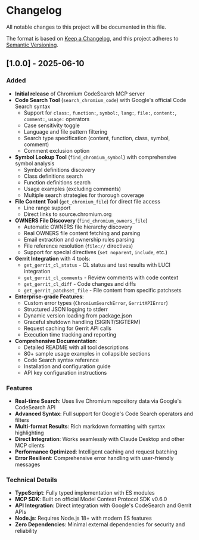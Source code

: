 # Changelog

All notable changes to this project will be documented in this file.

The format is based on [Keep a Changelog](https://keepachangelog.com/en/1.0.0/),
and this project adheres to [Semantic Versioning](https://semver.org/spec/v2.0.0.html).

## [1.0.0] - 2025-06-10

### Added
- **Initial release** of Chromium CodeSearch MCP server
- **Code Search Tool** (`search_chromium_code`) with Google's official Code Search syntax
  - Support for `class:`, `function:`, `symbol:`, `lang:`, `file:`, `content:`, `comment:`, `usage:` operators
  - Case sensitivity toggle
  - Language and file pattern filtering
  - Search type specification (content, function, class, symbol, comment)
  - Comment exclusion option
- **Symbol Lookup Tool** (`find_chromium_symbol`) with comprehensive symbol analysis
  - Symbol definitions discovery
  - Class definitions search
  - Function definitions search
  - Usage examples (excluding comments)
  - Multiple search strategies for thorough coverage
- **File Content Tool** (`get_chromium_file`) for direct file access
  - Line range support
  - Direct links to source.chromium.org
- **OWNERS File Discovery** (`find_chromium_owners_file`)
  - Automatic OWNERS file hierarchy discovery
  - Real OWNERS file content fetching and parsing
  - Email extraction and ownership rules parsing
  - File reference resolution (`file://` directives)
  - Support for special directives (`set noparent`, `include`, etc.)
- **Gerrit Integration** with 4 tools:
  - `get_gerrit_cl_status` - CL status and test results with LUCI integration
  - `get_gerrit_cl_comments` - Review comments with code context
  - `get_gerrit_cl_diff` - Code changes and diffs
  - `get_gerrit_patchset_file` - File content from specific patchsets
- **Enterprise-grade Features**:
  - Custom error types (`ChromiumSearchError`, `GerritAPIError`)
  - Structured JSON logging to stderr
  - Dynamic version loading from package.json
  - Graceful shutdown handling (SIGINT/SIGTERM)
  - Request caching for Gerrit API calls
  - Execution time tracking and reporting
- **Comprehensive Documentation**:
  - Detailed README with all tool descriptions
  - 80+ sample usage examples in collapsible sections
  - Code Search syntax reference
  - Installation and configuration guide
  - API key configuration instructions

### Features
- **Real-time Search**: Uses live Chromium repository data via Google's CodeSearch API
- **Advanced Syntax**: Full support for Google's Code Search operators and filters
- **Multi-format Results**: Rich markdown formatting with syntax highlighting
- **Direct Integration**: Works seamlessly with Claude Desktop and other MCP clients
- **Performance Optimized**: Intelligent caching and request batching
- **Error Resilient**: Comprehensive error handling with user-friendly messages

### Technical Details
- **TypeScript**: Fully typed implementation with ES modules
- **MCP SDK**: Built on official Model Context Protocol SDK v0.6.0
- **API Integration**: Direct integration with Google's CodeSearch and Gerrit APIs
- **Node.js**: Requires Node.js 18+ with modern ES features
- **Zero Dependencies**: Minimal external dependencies for security and reliability